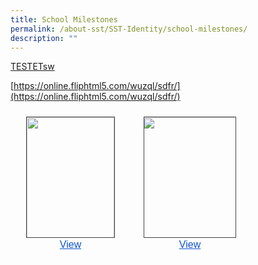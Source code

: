 ```yaml
---
title: School Milestones
permalink: /about-sst/SST-Identity/school-milestones/
description: ""
---
```

[TESTETsw](https://www.canva.com/design/DAFd0Fqwds8/4YxOfv8RuXqdk6COHBeljg/edit?utm_content=DAFd0Fqwds8&amp;utm_campaign=designshare&amp;utm_medium=link2&amp;utm_source=sharebutton)

[https://online.fliphtml5.com/wuzql/sdfr/](https://online.fliphtml5.com/wuzql/sdfr/)

<table style="border:none;border-collapse:collapse;"><colgroup><col width="191"><col width="191"></colgroup><tbody><tr style="height:0pt"><td style="border-left:solid #ffffff 1pt;border-right:solid #ffffff 1pt;border-bottom:solid #ffffff 1pt;border-top:solid #ffffff 1pt;vertical-align:top;padding:5pt 5pt 5pt 5pt;overflow:hidden;overflow-wrap:break-word;"><p style="line-height:1.38;text-align: center;margin-top:0pt;margin-bottom:0pt;" dir="ltr"><span style="font-size:12pt;font-family:Arial;color:#000000;background-color:transparent;font-weight:400;font-style:normal;font-variant:normal;text-decoration:none;vertical-align:baseline;white-space:pre;white-space:pre-wrap;"><span style="border:1pt solid #434343;display:inline-block;overflow:hidden;width:140px;height:192px;"><img style="margin-left:0px;margin-top:0px;" height="194.77823038864318" width="140" src="https://lh3.googleusercontent.com/gZFaxg5GgBj6QbRZCCVi3THfj3dOmrfGJAtvd6Np4wZMPUHrm3MqUL3h1shC1sdQtcQ8O_Me9A8pqtBs4xjbxncoPyJOl5uGxeVnyaa8SPQwqKnbXRMOwTxMOkiZFKRiwmvZsO97WcCAa_o1M7K9A4Q"></span></span></p><p style="line-height:1.38;text-align: center;margin-top:0pt;margin-bottom:0pt;" dir="ltr"><a style="text-decoration:none;" href="https://online.fliphtml5.com/wuzql/drkn/#p=1"><span style="font-size:12pt;font-family:Arial;color:#1155cc;background-color:transparent;font-weight:400;font-style:normal;font-variant:normal;text-decoration:underline;-webkit-text-decoration-skip:none;text-decoration-skip-ink:none;vertical-align:baseline;white-space:pre;white-space:pre-wrap;">View</span></a></p></td><td style="border-left:solid #ffffff 1pt;border-right:solid #ffffff 1pt;border-bottom:solid #ffffff 1pt;border-top:solid #ffffff 1pt;vertical-align:top;padding:5pt 5pt 5pt 5pt;overflow:hidden;overflow-wrap:break-word;"><p style="line-height:1.38;text-align: center;margin-top:0pt;margin-bottom:0pt;" dir="ltr"><span style="font-size:12pt;font-family:Arial;color:#000000;background-color:transparent;font-weight:400;font-style:normal;font-variant:normal;text-decoration:none;vertical-align:baseline;white-space:pre;white-space:pre-wrap;"><span style="border:1pt solid #434343;display:inline-block;overflow:hidden;width:146px;height:192px;"><img style="margin-left:-4.220487508195864px;margin-top:0px;" height="194.76174972917545" width="152.85008813466422" src="https://lh5.googleusercontent.com/Ek3f3LnXLyIMuTdgFbkUu0GxITa5SJ_ZZVIQAzsDvW-fdS5yGbqBTrgHJ779anVb9XY3qGoUj1hkDd6C8fHU5laXVnOdyfZrlAuyG1DM_daEu6xvo9YJG58ukSIvE0hUmm4Eb_ky5vo89Dr8fRUf2Z0"></span></span></p><p style="line-height:1.38;text-align: center;margin-top:0pt;margin-bottom:0pt;" dir="ltr"><a style="text-decoration:none;" href="https://online.fliphtml5.com/wuzql/sdfr/"><span style="font-size:12pt;font-family:Arial;color:#1155cc;background-color:transparent;font-weight:400;font-style:normal;font-variant:normal;text-decoration:underline;-webkit-text-decoration-skip:none;text-decoration-skip-ink:none;vertical-align:baseline;white-space:pre;white-space:pre-wrap;">View</span></a></p></td></tr></tbody></table>
